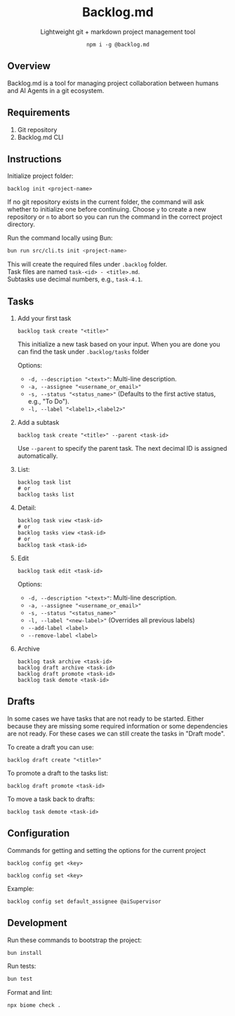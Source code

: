 <h1 align="center">Backlog.md</h1>
<p align="center">Lightweight git + markdown project management tool</p>

<p align="center"><code>npm i -g @backlog.md</code></p>

## Overview

Backlog.md is a tool for managing project collaboration between humans and AI Agents in a git ecosystem.

## Requirements

1. Git repository
2. Backlog.md CLI

## Instructions

Initialize project folder:

```shell
backlog init <project-name>
```

If no git repository exists in the current folder, the command will ask whether
to initialize one before continuing. Choose `y` to create a new repository or
`n` to abort so you can run the command in the correct project directory.

Run the command locally using Bun:

```bash
bun run src/cli.ts init <project-name>
```

This will create the required files under `.backlog` folder.  
Task files are named `task-<id> - <title>.md`.  
Subtasks use decimal numbers, e.g., `task-4.1`.

## Tasks

1. Add your first task

    ```shell
    backlog task create "<title>"
    ```

    This initialize a new task based on your input. When you are done you can find the task under `.backlog/tasks` folder

    Options:
    - `-d, --description "<text>"`: Multi-line description.
    - `-a, --assignee "<username_or_email>"`
    - `-s, --status "<status_name>"` (Defaults to the first active status, e.g., "To Do").
    - `-l, --label "<label1>,<label2>"`

2. Add a subtask

    ```shell
    backlog task create "<title>" --parent <task-id>
    ```

    Use `--parent` to specify the parent task. The next decimal ID is assigned automatically.

3. List:

    ```shell
    backlog task list
    # or
    backlog tasks list
    ```

4. Detail:

    ```shell
    backlog task view <task-id>
    # or
    backlog tasks view <task-id>
    # or
    backlog task <task-id>
    ```

5. Edit

    ```shell
    backlog task edit <task-id>
    ```

     Options:
    - `-d, --description "<text>"`: Multi-line description.
    - `-a, --assignee "<username_or_email>"`
    - `-s, --status "<status_name>"`
    - `-l, --label "<new-label>"` (Overrides all previous labels)
    - `--add-label <label>`
    - `--remove-label <label>`

6. Archive

    ```shell
    backlog task archive <task-id>
    backlog draft archive <task-id>
    backlog draft promote <task-id>
    backlog task demote <task-id>
    ```

## Drafts

In some cases we have tasks that are not ready to be started. Either because they are missing some required information or some dependencies are not ready. For these cases we can still create the tasks in "Draft mode".

To create a draft you can use:

```shell
backlog draft create "<title>"
```

To promote a draft to the tasks list:

```shell
backlog draft promote <task-id>
```

To move a task back to drafts:

```shell
backlog task demote <task-id>
```

## Configuration

Commands for getting and setting the options for the current project

```shell
backlog config get <key>
```

```shell
backlog config set <key>
```

Example:

```shell
backlog config set default_assignee @aiSupervisor
```

## Development

Run these commands to bootstrap the project:

```bash
bun install
```

Run tests:

```bash
bun test
```

Format and lint:

```bash
npx biome check .
```
